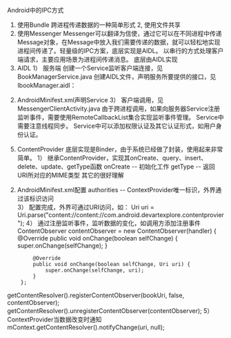 Android中的IPC方式 

1. 使用Bundle
跨进程传递数据的一种简单形式
2, 使用文件共享
3. 使用Messenger
Messenger可以翻译为信使，通过它可以在不同进程中传递Message对象，在Message中放入我们需要传递的数据，就可以轻松地实现进程间传递了。轻量级的IPC方案，底层实现是AIDL。
以串行的方式处理客户端请求，主要应用场景为进程间传递消息。
底层由AIDL实现
4. AIDL
1） 服务端
创建一个Service监听客户端连接，见BookManagerService.java
创建AIDL文件，声明服务所要提供的接口，见IbookManager.aidl：
2) AndroidMinifest.xml声明Service
<service
            android:name=".ipc.aidl.BookManagerService"
            android:process=":remote"></service>
3） 客户端调用，见MessengerClientActivity.java
由于跨进程调用，如果向服务器Service注册监听事件，需要使用RemoteCallbackList集合实现监听事件管理。
Service中需要注意线程同步。
Service中可以添加权限认证及其它认证形式，如用户身份认证。
5. ContentProvider
底层实现是Binder，由于系统已经做了封装，使用起来非常简单。
1） 继承ContentProvider，实现其onCreate、query、insert、delete、update、getType函数
onCreate -- 初始化工作
getType  -- 返回URI所对应的MIME类型
其它的很好理解
2) AndroidMinifest.xml配置<provider>
<provider
            android:name=".ipc.contentprovider.BookProvider"
            android:authorities="com.android.devartexplore.contentprovier"
            android:process=":provider">
authorities -- ContextProvider唯一标识，外界通过该标识访问  
3） 配置完成，外界可通过URI访问，如：
Uri uri = Uri.parse("content://content://com.android.devartexplore.contentprovier");
4） 通过注册监听事件，监听数据的变化，如调用方添加注册事件
ContentObserver contentObserver = new ContentObserver(handler) {
            @Override
            public void onChange(boolean selfChange) {
                super.onChange(selfChange);
            }

            @Override
            public void onChange(boolean selfChange, Uri uri) {
                super.onChange(selfChange, uri);
            }
        };
getContentResolver().registerContentObserver(bookUri, false, contentObserver);
getContentResolver().unregisterContentObserver(contentObserver);
5） ContextProvider当数据改变时通知
mContext.getContentResolver().notifyChange(uri, null);
